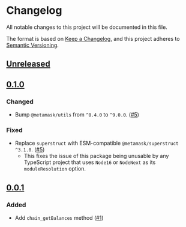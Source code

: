 # Changelog

All notable changes to this project will be documented in this file.

The format is based on [Keep a Changelog](https://keepachangelog.com/en/1.0.0/),
and this project adheres to [Semantic Versioning](https://semver.org/spec/v2.0.0.html).

## [Unreleased]

## [0.1.0]

### Changed

- Bump `@metamask/utils` from `^8.4.0` to `^9.0.0`. ([#5](https://github.com/MetaMask/accounts-chain-api/pull/5))

### Fixed

- Replace `superstruct` with ESM-compatible `@metamask/superstruct` `^3.1.0`. ([#5](https://github.com/MetaMask/accounts-chain-api/pull/5))
  - This fixes the issue of this package being unusable by any TypeScript project that uses `Node16` or `NodeNext` as its `moduleResolution` option.

## [0.0.1]

### Added

- Add `chain_getBalances` method ([#1](https://github.com/MetaMask/chain-api/pull/1))

[Unreleased]: https://github.com/MetaMask/chain-api/compare/v0.1.0...HEAD
[0.1.0]: https://github.com/MetaMask/chain-api/compare/v0.0.1...v0.1.0
[0.0.1]: https://github.com/MetaMask/chain-api/releases/tag/v0.0.1
